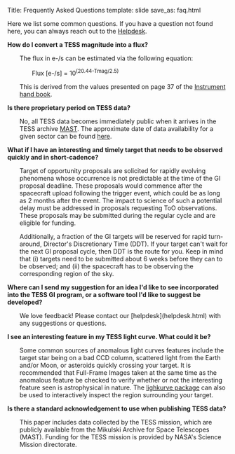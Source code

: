 Title: Frequently Asked Questions
template: slide
save_as: faq.html

Here we list some common questions. If you have a question not found here, you can always reach out to the <a href="helpdesk.html#content">Helpdesk</a>. 

**How do I convert a TESS magnitude into a flux?**
<p style="margin-left: 2em">The flux in e-/s can be estimated via the following equation:</p>

<p style="margin-left: 4em">Flux [e-/s] = 10<sup>(20.44-Tmag/2.5)</sup></p>

<p style="margin-left: 2em">This is derived from the values presented on page 37 of the <a href = 'https://archive.stsci.edu/files/live/sites/mast/files/home/missions-and-data/active-missions/tess/_documents/TESS_Instrument_Handbook_v0.1.pdf'>Instrument hand book</a>.</p>


**Is there proprietary period on TESS data?**

<p style="margin-left: 2em">No, all TESS data becomes immediately public when it arrives in the TESS archive <a href = 'https://archive.stsci.edu/tess/'>MAST</a>. The approximate date of data availability for a given sector can be found <a href = 'https://outerspace.stsci.edu/display/TESS/TESS+Holdings+Available+by+MAST+Service'> here</a>.</p>

**What if I have an interesting and timely target that needs to be observed quickly and in short-cadence?**

<p style="margin-left: 2em">Target of opportunity proposals are solicited for rapidly evolving phenomena whose occurrence is not predictable at the time of the GI proposal deadline. These proposals would commence after the spacecraft upload following the trigger event, which could be as long as 2 months after the event. The impact to science of such a potential delay must be addressed in proposals requesting ToO observations. These proposals may be submitted during the regular cycle and are eligible for funding.</p>

<p style="margin-left: 2em">Additionally, a fraction of the GI targets will be reserved for rapid turn-around, Director's Discretionary Time (DDT). If your target can't wait for the next GI proposal cycle, then DDT is the route for you. Keep in mind that (i) targets need to be submitted about 6 weeks before they can to be observed; and (ii) the spacecraft has to be observing the corresponding region of the sky.</p>


**Where can I send my suggestion for an idea I'd like to see incorporated into the TESS GI program, or a software tool I'd like to suggest be developed?**

<p style="margin-left: 2em">We love feedback! Please contact our [helpdesk](helpdesk.html) with any suggestions or questions.</p>

**I see an interesting feature in my TESS light curve. What could it be?**

<p style="margin-left: 2em">Some common sources of anomalous light curves features include the target star being on a bad CCD column, scattered light from the Earth and/or Moon, or asteroids quickly crossing your target. It is recommended that Full-Frame Images taken at the same time as the anomalous feature be checked to verify whether or not the interesting feature seen is astrophysical in nature. The <a href = "https://docs.lightkurve.org/tutorials/1-getting-started/interactively-inspecting-data.html"> lighkurve package</a> can also be used to interactively inspect the region surrounding your target.</p>

**Is there a standard acknowledgement to use when publishing TESS data?**

<p style="margin-left: 2em">This paper includes data collected by the TESS mission, which are publicly available from the Mikulski Archive for Space Telescopes (MAST). Funding for the TESS mission is provided by NASA's Science Mission directorate.</p>